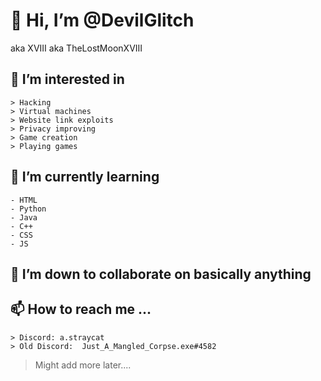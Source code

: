 # 👋 Hi, I’m @DevilGlitch
aka XVIII aka TheLostMoonXVIII
 
## 👀 I’m interested in 

    > Hacking
    > Virtual machines
    > Website link exploits
    > Privacy improving
    > Game creation
    > Playing games
    
## 🌱 I’m currently learning

    - HTML
    - Python
    - Java
    - C++
    - CSS
    - JS

## 💞️ I’m down to collaborate on basically anything
  
## 📫 How to reach me ...
    > Discord: a.straycat
    > Old Discord:  Just_A_Mangled_Corpse.exe#4582
  > Might add more later.... 


<!---
DevilGlitch/DevilGlitch is a ✨ special ✨ repository because its `README.md` (this file) appears on your GitHub profile.
You can click the Preview link to take a look at your changes.
--->

